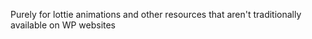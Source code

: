 Purely for lottie animations and other resources that aren't traditionally available on WP websites
